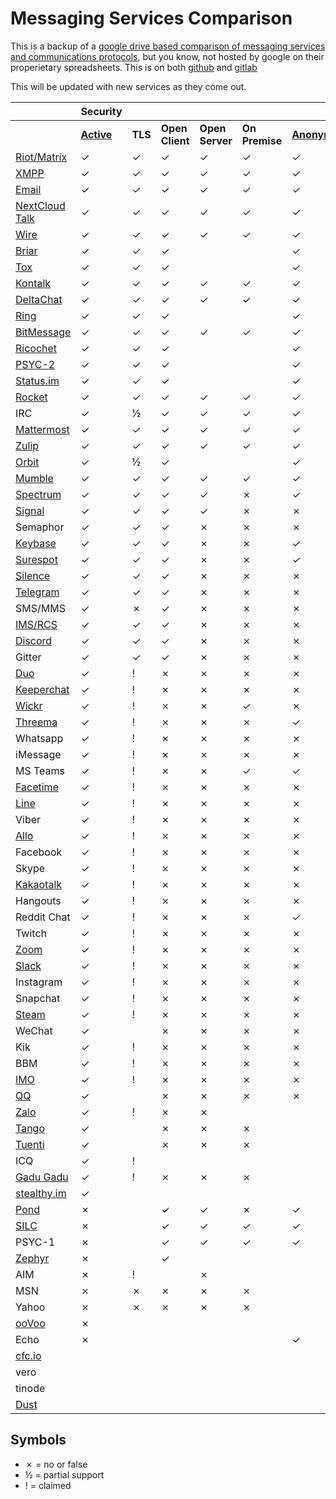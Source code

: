 # Messaging Services Comparison

This is a backup of a [google drive based comparison of messaging services and communications protocols](https://docs.google.com/spreadsheets/d/1-UlA4-tslROBDS9IqHalWVztqZo7uxlCeKPQ-8uoFOU/edit#gid=0), but you know, not hosted by google on their properietary spreadsheets. This is on both [github](https://github.com/dessalines/Messaging-Services-Comparison) and [gitlab](https://gitlab.com/dessalines/Messaging-Services-Comparison)

This will be updated with new services as they come out.

| | Security | | | | | | | | | | | | Compatibility | | | | | | | | | Features | | | | | | Sustainability | | | |
| --- | --- | --- | --- | --- | --- | --- | --- | --- | --- | --- | --- | --- | --- | --- | --- | --- | --- | --- | --- | --- | --- | --- | --- | --- | --- | --- | --- | --- | --- | --- | --- |
|   | [**Active**][active] | **TLS** | **Open Client** | **Open Server** | **On Premise** | [**Anonymous**][anonymous] | **E2E Private** | **E2E Group** | [**E2E Default**][e2e_default] | [**E2E Audit**][e2e_audit] | **FIDO1 / U2F** | **Desktop Web** | **Mobile Web** | **Android** | **Apple iOS** | [**AOSP**][aosp] | **Win** | **macOS** | **Linux** | **BSD** | **Terminal** | [**MDM**][mdm] | [**Offline Messages**][offline_messages] | **File Share** | **Audio Call** | **Video Call** | [**Phoneless**][phoneless] | [**Decentralized or Federated**][decentralized] | **Open Spec** | [**IETF**][ietf] | **Introduced** |
| [Riot/Matrix](https://matrix.org/) | ✓ | ✓ | ✓ | ✓ | ✓ | ✓ | ✓ | ✓ | [✗](https://github.com/vector-im/riot-web/issues/6779) | [✓](https://www.nccgroup.trust/us/our-research/matrix-olm-cryptographic-review/) | [✗](https://github.com/vector-im/riot-web/issues/2772) | ✓ | ✓ | ✓ | ✓ | ✓ | ✓ | ✓ | ✓ | ✓ | [½](https://github.com/torhve/weechat-matrix-protocol-script/issues/124) | ✓ | ✓ | ✓ | ✓ | ✓ | ✓ | ✓ | ✓ | [✗](https://matrix.org/docs/guides/faq.html#why-aren't-you-doing-this-through-the-ietf%3F-or-w3c%3F-or-3gpp%3F) | 2014 |
| [XMPP](https://xmpp.org/) | ✓ | ✓ | ✓ | ✓ | ✓ | ✓ | ✓ | ✓ | ½ | [✓](http://conversations.im/omemo/audit.pdf) | ✗ | ✓ | ✓ | ✓ | ✓ | ✓ | ✓ | ✓ | ✓ | ✓ | ✓ | ✓ | ✓ | ✓ | ✓ | ✓ | ✓ | ✓ | ✓ | ✓ | 1999 |
| [Email](https://en.wikipedia.org/wiki/Email) | ✓ | ✓ | ✓ | ✓ | ✓ | ✓ | ✓ | ✓ | ✗ | ✓ | ✓ | ✓ | ✓ | ✓ | ✓ | ✓ | ✓ | ✓ | ✓ | ✓ | ✓ | ✓ | ✓ | ✓ | ✓ | ✓ | ✓ | ✓ | ✓ | ✓ | 1960s |
| [NextCloud Talk](https://nextcloud.com/talk/) | ✓ | ✓ | ✓ | ✓ | ✓ | ✓ | ✓ | ✓ | ✓ | ✗ | ✓ | ✓ | ✓ | ✓ | ✓ | ✓ | ✓ | ✓ | ✓ | ✓ | ✗ | ✓ | ✓ | ✓ | ✓ | ✓ | ✓ | ✓ | ✗ | ✗ | 2018 |
| [Wire](https://wire.com/) | ✓ | ✓ | ✓ | ✓ | ✓ | ✓ | ✓ | ✓ | ✓ | [✓](https://medium.com/@wireapp/wires-independent-security-review-61f37a1762a8) | [✗](https://github.com/wireapp/wire/issues/85) | ✓ | ✗ | ✓ | ✓ | [✗](https://github.com/wireapp/wire-android#what-is-included-in-the-open-source-client) | ✓ | ✓ | ✓ | ✓ | [½](https://github.com/wireapp/coax) | ✓ | ✓ | ✓ | ✓ | ✓ | ✓ | ✗ | ✗ | ✗ | 2014 |
| [Briar](https://briarproject.org/) | ✓ | ✓ | ✓ |  |  | ✓ | ✓ | ✓ | ✓ | [✓](https://briarproject.org/raw/BRP-01-report.pdf) |  | ✗ | ✗ | ✓ | ✗ | ✓ | ✗ | ✗ | ✗ | ✗ | ✗ | ✗ | ✓ | ✗ | ✗ | ✗ | ✗ | ✓ | ✗ | ✗ | 2016 |
| [Tox](https://tox.chat/) | ✓ | ✓ | ✓ |  |  | ✓ | ✓ | ✓ | ✓ | [✗](https://github.com/TokTok/c-toxcore/issues/426) |  | ✗ | ✗ | ✓ | ✓ | ✓ | ✓ | ✓ | ✓ | ✓ | ✓ | ✗ | ½ | ✓ | ✓ | ✓ | ✓ | ✓ | ✓ | ✗ | 2013 |
| [Kontalk](https://kontalk.org/) | ✓ | ✓ | ✓ | ✓ | ✓ | ✓ | ✓ | ✓ | ✓ | ✗ | ✗ | ✗ | ✗ | ✓ | ✓ | ✓ | ✓ | ✓ | ✓ | ✓ | ✗ | ✓ | ✓ | ✓ | ✗ | ✗ | ✓ | ✓ | ✓ | ½ | 2014 |
| [DeltaChat](https://delta.chat/) | ✓ | ✓ | ✓ | ✓ | ✓ | ✓ | ✓ | ✓ | ✓ | ✗ | ✗ | ✗ | ✗ | ✓ | ✗ | ✓ | ✗ | ✗ | ½ | ✗ | ✗ | ✓ | ✓ | ✓ | ✗ | ✗ | ✓ | ✓ | ✓ | [½](https://github.com/deltachat/deltachat-android/blob/master/standards.md#standards-used-in-delta-chat) | 2017 |
| [Ring](https://ring.cx/) | ✓ | ✓ | ✓ |  |  | ✓ | ✓ | ✓ | ✓ | ✗ |  | ✗ | ✗ | ✓ | ✓ | ✓ | ✓ | ✓ | ✓ | ✓ | ✗ | ✓ | ✗ | ✓ | ✓ | ✓ | ✓ | ✓ | ½ | ✗ | 2016 |
| [BitMessage](https://bitmessage.org/) | ✓ | ✓ | ✓ | ✓ | ✓ | ✓ | ✓ | ✓ | ✓ | ✗ | ✗ | ✗ | ✗ | [✓](https://github.com/Bitmessage/PyBMAndroidQt) | ✗ | ✗ | ✓ | [✓](https://github.com/VoluntaryLabs/Bitpost) | ✓ | ✓ | ✗ | ✓ | ✓ | ✗ | ✗ | ✗ | ✓ | ✓ | ✓ | ✗ | 2014 |
| [Ricochet](https://ricochet.im/) | ✓ | ✓ | ✓ |  |  | ✓ | ✓ | ✓ | ✓ | ✗ |  | ✗ | ✗ | ✗ | ✗ | ✗ | ✓ | ✓ | ✓ | ✓ | ✗ | ✓ | [✗](https://github.com/ricochet-im/ricochet/issues/405) | ✗ | ✗ | ✗ | ✓ | ✓ | [✓](https://github.com/ricochet-im/ricochet/blob/master/doc/protocol.md) | ✗ | 2016 |
| [PSYC-2](https://about.psyc.eu/PSYC2) | ✓ | ✓ | ✓ |  |  | ✓ | ✓ | ✓ | ✓ | ✗ |  | ✗ | ✗ | ✗ | ✗ | ✗ | ✗ | ✗ | ✗ | ✗ | ✓ | ✓ | ✓ | ✓ | ✓ | ✓ | ✓ | ✓ | ✓ | ✗ | 2013 |
| [Status.im](http://status.im/) | ✓ | ✓ | ✓ |  |  | ✓ | ✓ | ✓ | ✓ | ✗ |  | ✗ | ✗ | [✓](https://play.google.com/store/apps/details?id=im.status.ethereum) | ✓ |   | ✗ | ✓ | ✓ | ✗ |   |   | ½ |   |   |   | ✓ | ✓ |   | ✗ | 2016 |
| [Rocket](https://rocket.chat/) | ✓ | ✓ | ✓ | ✓ | ✓ | ✓ | ✓ | ✓ | ✗ | ✗ | ✗ | ✓ | ✓ | ✓ | ✓ | ✓ | ✓ | ✓ | ✓ | ✓ | ✓ | ✓ | ✓ | ✓ | ✓ | ✓ | ✓ | ✗ | ✓ | ✗ | 2015 |
| IRC | ✓ | ½ | ✓ | ✓ | ✓ | ✓ | ✓ | ✗ | ✗ | ✗ | ✗ | ✓ | ✓ | ✓ | ✓ | ✓ | ✓ | ✓ | ✓ | ✓ | ✓ | ✗ | ✗ | ✓ | ✗ | ✗ | ✓ | ✓ | ✓ | ✓ | 1988 |
| [Mattermost](https://mattermost.com/) | ✓ | ✓ | ✓ | ✓ | ✓ | ✓ | ✗ | ✗ | ✗ | ✗ | ✗ | ✓ | ✓ | ✓ | ✓ | ✓ | ✓ | ✓ | ✓ | ✓ | ✓ | ✓ | ✓ | ✓ | ✓ | ✓ | ✓ | ✗ | ✓ | ✗ | 2016 |
| [Zulip](https://zulipchat.com/) | ✓ | ✓ | ✓ | ✓ | ✓ | ✓ | ✗ | [✗](https://github.com/zulip/zulip/issues/6096) | ✗ | ✗ | ✗ | ✓ | ✗ | ✓ | ✓ | ✓ | ✓ | ✓ | ✓ | ✓ | ✗ | ✓ | ✓ | ✓ | ✓ | ✓ | ✓ | [✗](https://github.com/zulip/zulip/issues/356) | ✗ | ✗ | 2014 |
| [Orbit](https://github.com/orbitdb/orbit) | ✓ | ½ | ✓ |  |  | ✓ | ✗ | ✗ | ✗ | ✗ |  | [✓](https://orbit.chat/) | [✓](https://orbit.chat/) | ✗ | ✗ | ✗ | ✗ | [✓](https://github.com/orbitdb/orbit-electron) | [✓](https://github.com/orbitdb/orbit-electron) | ✗ | [✓](https://github.com/orbitdb/orbit-textui) | ✓ | ✓ | ✓ | ✗ | ✗ | ✓ | ✓ | ✗ | ✗ | 2015 |
| [Mumble](https://wiki.mumble.info/wiki/Main_Page) | ✓ | ✓ | ✓ | ✓ | ✓ | ✓ | ✗ | ✗ | ✗ | ✗ | ✗ | ✓ | ✗ | ✓ | ✓ | ✓ | ✓ | ✓ | ✓ | ✓ | ✗ | ✓ | ✗ | ✗ | ✓ | ✗ | ✓ | ✗ | ✓ | ✗ | 2005 |
| [Spectrum](https://spectrum.chat/) | ✓ | ✓ | ✓ | ✓ | ✗ | ✓ | [✗](https://github.com/withspectrum/spectrum/issues/549) | ✗ | ✗ | ✗ | ✗ | ✓ | ✗ | ✓ | ✓ | ✗ | ✗ | ✗ | ✗ | ✗ | ✗ | ✓ | ✓ | ✗ | ✗ | ✗ | ✓ | ✗ | ✗ | ✗ | 2011 |
| [Signal](https://www.signal.org/) | ✓ | ✓ | ✓ | ✓ | ✗ | ✗ | ✓ | ✓ | ✓ | [✓](https://eprint.iacr.org/2016/1013.pdf) | ✗ | ✓ | ✗ | ✓ | ✓ | ✗ | ✓ | ✓ | ✓ | ✗ | ✗ | ✗ | ✓ | ✓ | ✓ | ✓ | ✗ | ✗ | ✗ | ✗ | 2014 |
| Semaphor | ✓ | ✓ | ✓ | ✗ | ✗ | ✗ | ✓ | ✓ | ✓ | ✗ | ✗ | ✗ | ✗ | ✓ | ✓ | ✗ | ✓ | ✓ | ✓ | ✗ | ✗ | ✓ | ✓ | ✓ | ✗ | ✗ | ✓ | ✗ | ✗ | ✗ | 2016 |
| [Keybase](https://keybase.io/) | ✓ | ✓ | ✓ | ✗ | ✗ | ✓ | ✓ | ✓ | ✓ | ✗ | [✗](https://github.com/keybase/keybase-issues/issues/808) | ✓ | ✓ | ✓ | ✓ | ✗ | ✓ | ✓ | ✓ | ✗ | ✓ | ✓ | ✓ | ✓ | ✗ | ✗ | ✓ | ✗ | ✗ | ✗ | 2017 |
| [Surespot](https://www.surespot.me/) | ✓ | ✓ | ✓ | ✗ | ✗ | ✓ | ✓ | ✗ | ✓ | ✗ | ✗ | ✗ | ✗ | ✓ | ✓ | ✓ | ✗ | ✗ | ✗ | ✗ | ✗ | ✗ | ✓ | ✓ | ✗ | ✗ | ✗ | ✗ | ✗ | ✗ |   |
| [Silence](https://silence.im/) | ✓ | ✓ | ✓ | ✗ | ✗ | ✗ | ✓ | ✗ | ✗ | ✗ | ✗ | ✗ | ✗ | ✓ | ✗ | ✓ | ✗ | ✗ | ✗ | ✗ | ✗ | ✗ | ✓ | ✓ | ✗ | ✗ | ✗ | ✓ | ✗ | ✗ |   |
| [Telegram](https://telegram.org/) | ✓ | ✓ | ✓ | ✗ | ✗ | ✗ | ½ | ✗ | ✗ | ✗ | ✗ | [✓](https://web.telegram.org/) | ✗ | ✓ | ✓ | ✓ | ✓ | ✓ | ✓ | ✓ | ✓ | ✓ | ✓ | ✓ | ✓ | ✗ | ✗ | ✗ | [✓](https://core.telegram.org/mtproto) | ✗ |   |
| SMS/MMS | ✓ | ✗ | ✓ | ✗ | ✗ | ✗ | ✗ | ✗ | ✗ | ✗ | ✗ | ✗ | ✗ | ✓ | ✓ | ✓ | ✓ | ✗ | ✓ | ✗ | ✗ | ✓ | ✓ | ✓ | ✓ | ✗ | ✗ | ✓ | ✓ | ½ |   |
| [IMS/RCS](https://en.wikipedia.org/wiki/Rich_Communication_Services) | ✓ | ✓ | ✓ | ✗ | ✗ | ✗ | ✗ | ✗ | ✗ | ✗ | ✗ | ✗ | ✗ | ✓ | ✓ | ✓ | ✗ | ✗ | ✗ | ✗ | ✗ | ✓ | ✓ | ✓ | ✓ | ✓ | ✗ | ✓ | ✓ | ✗ |   |
| [Discord](https://discordapp.com/) | ✓ | ✓ | ✓ | ✗ | ✗ | ✗ | ✗ | ✗ | ✗ | ✗ | ✗ | ✓ | ✗ | ✓ | ✓ | ✗ | ✓ | ✓ | ✓ | ✗ | ✓ | ✓ | ✓ | ✓ | ✓ | ✓ | ✓ | ✗ | ✗ | ✗ |   |
| Gitter | ✓ | ✓ | ✓ | ✗ | ✗ | ✗ | ✗ | ✗ | ✗ | ✗ | ✗ | ✓ | ✓ | ✓ | ✓ | ✓ | ✓ | ✓ | ✓ | ✓ | ✓ | ✓ | ✓ | ✗ | ✗ | ✗ | ✓ | ✗ | ✓ | ✗ |   |
| [Duo](https://duo.google.com/) | ✓ | ! | ✗ | ✗ | ✗ | ✗ | ! | ! | ! | ✗ | ✓ | ✗ | ✗ | ✓ | ✓ | ✗ | ✗ | ✗ | ✗ | ✗ | ✗ | ✗ | ✓ | ✗ | ✓ | ✓ | ✓ | ✗ | ✗ | ✗ |   |
| [Keeperchat](https://keeperchat.com/) | ✓ | ! | ✗ | ✗ | ✗ | ✗ | ! | ! | ! | ✗ | ✓ | ✗ | ✗ | ✓ | ✓ | ✗ | ✓ | ✓ | ✗ | ✗ | ✗ | ✓ | ✓ | ✓ | ✗ | ✗ | ✓ | ✗ | ✗ | ✗ | 2017 |
| [Wickr](https://wickr.com/) | ✓ | ! | ✗ | ✗ | ✓ | ✗ | ! | ! | ! | ✗ | ✗ | ✓ | ✗ | ✓ | ✓ | ✗ | ✓ | ✓ | ✓ | ✗ | ✗ | ✓ | ✓ | ✓ | ✓ | ✓ | ✓ | ✗ | ✗ | ✗ |   |
| [Threema](https://threema.ch/) | ✓ | ! | ✗ | ✗ | ✗ | ✓ | ! | ! | ! | ✗ | ✗ | ✓ | ✗ | ✓ | ✓ | ✗ | ✗ | ✗ | ✗ | ✗ | ✗ | ✓ | ✓ | ✓ | ✓ | ✗ | ✓ | ✗ | ✗ | ✗ |   |
| Whatsapp | ✓ | ! | ✗ | ✗ | ✗ | ✗ | ! | ! | ! | ✗ | ✗ | ✓ | ✗ | ✓ | ✓ | ✗ | [✓](https://blog.whatsapp.com/10000621/Introducing-WhatsApps-desktop-app) | [✓](https://blog.whatsapp.com/10000621/Introducing-WhatsApps-desktop-app) | ✗ | ✗ | ✗ | ✗ | ✓ | ✓ | ✓ | ✓ | ✗ | ✗ | ✗ | ✗ |   |
| iMessage | ✓ | ! | ✗ | ✗ | ✗ | ✗ | ! | ! | ! | ✗ | ✗ | ✗ | ✗ | ✗ | ✓ | ✗ | ✗ | ✓ | ✗ | ✗ | ✗ | ✓ | ✓ | ✓ | ✗ | ✗ | ✗ | ✗ | ✗ | ✗ |   |
| MS Teams | ✓ | ! | ✗ | ✗ | ✓ | ✓ | ! | ! | ! | ✗ | ✗ | ✗ | ✗ | ✓ | ✓ | ✗ | ✓ | ✓ | ✗ | ✗ | ✗ | ✓ | ✓ | ✓ | ✓ | ✓ | ✓ | ✗ | ✗ | ✗ |   |
| [Facetime](https://www.apple.com/ios/facetime) | ✓ | ! | ✗ | ✗ | ✗ | ✗ | ! | ! | ! | ✗ | ✗ | ✗ | ✗ | ✗ | ✓ | ✗ | ✗ | ✓ | ✗ | ✗ | ✗ | ✗ | ✗ | ✗ | ✓ | ✓ | ✓ | ✗ | ✗ | ✗ |   |
| [Line](https://line.me/en/) | ✓ | ! | ✗ | ✗ | ✗ | ✗ | ! | ! | ! | ✗ | ✗ | ✗ | ✗ | ✓ | ✓ | ✗ | ✓ | ✓ | ✗ | ✗ | ✗ | ✓ | ✓ | ✓ | ✓ | ✓ | ✓ | ✗ | ✗ | ✗ |   |
| Viber | ✓ | ! | ✗ | ✗ | ✗ | ✗ | ! | ! | ! | ✗ | ✗ |   |   | ✓ | ✓ |   | ✓ | ✓ |   |   | ✗ | ✓ | ✓ | ✓ | ✓ | ✓ | ✗ | ✗ | ✗ | ✗ |   |
| [Allo](https://allo.google.com/) | ✓ | ! | ✗ | ✗ | ✗ | ✗ | ! | ! | ✗ | ✗ | ✓ | ✗ | ✗ | ✓ | ✓ | ✗ | ✗ | ✗ | ✗ | ✗ | ✗ | ✓ | ✓ | ✓ | ✗ | ✗ | ✓ | ✗ | ✗ | ✗ |   |
| Facebook | ✓ | ! | ✗ | ✗ | ✗ | ✗ | ! | ! | ✗ | ✗ | ✓ | ✓ | ✓ | ✓ | ✓ | ✗ | ✗ | ✗ | ✗ | ✗ | ✓ | ✓ | ✓ | ✓ | ✓ | ✓ | ✓ | ✗ | ✗ | ✗ |   |
| Skype | ✓ | ! | ✗ | ✗ | ✗ | ✗ | ! | ✗ | ✗ | ✗ | ✗ | ✓ | ✗ | ✓ | ✓ | ✗ | ✓ | ✓ | ✓ | ✗ | ✗ | ✓ | ✓ | ✓ | ✓ | ✓ | ✓ | ✗ | ✗ | ✗ |   |
| [Kakaotalk](https://www.kakaocorp.com/service/KakaoTalk?lang=en) | ✓ | ! | ✗ | ✗ | ✗ | ✗ | [!](https://techcrunch.com/2014/12/07/chat-app-kakao-talk-begins-offering-opt-in-encryption-following-recent-privacy-storm/) | ✗ | ✗ | ✗ | ✗ |   |   | ✓ | ✓ |   | ✓ | ✓ |   |   | ✗ | ✓ | ✓ | ✓ | ✓ |   |   | ✗ | ✗ | ✗ |   |
| Hangouts | ✓ | ! | ✗ | ✗ | ✗ | ✗ | ✗ | ✗ | ✗ | ✗ | ✓ | ✓ | ✗ | ✓ | ✓ | ✗ | ✓ | ✓ | ✓ | ✓ | [✓](https://github.com/tdryer/hangups) | ✓ | ✓ | ✓ | ✓ | ✓ | ✓ | ✗ | ✗ | ✗ |   |
| Reddit Chat | ✓ | ! | ✗ | ✗ | ✗ | ✓ | ✗ | ✗ | ✗ | ✗ | ✗ | ✓ | ✗ | ✗ | ✗ | ✗ | ✗ | ✗ | ✗ | ✗ | ✗ | ✓ | ✓ | ✗ | ✗ | ✗ | ✓ | ✗ | ✗ | ✗ |   |
| Twitch | ✓ | ! | ✗ | ✗ | ✗ | ✗ | ✗ | ✗ | ✗ | ✗ | ✗ | ✓ | ✗ | ✓ | ✓ | ✗ | ✓ | ✗ | ✗ | ✗ | ✓ | ✓ | ✓ | ✗ | ✗ | ✗ | ✓ | ✗ | ✓ | ✗ |   |
| [Zoom](https://zoom.us/) | ✓ | ! | ✗ | ✗ | ✗ | ✗ | ✗ | ✗ | ✗ | ✗ | ✗ | ✓ | ✗ | ✓ | ✓ | ✗ | ✓ | ✓ | ✓ | ✗ | ✗ | ✓ | ✓ | ✗ | ✓ | ✓ | ✓ | ✗ | ✗ | ✗ |   |
| [Slack](https://slack.com/) | ✓ | ! | ✗ | ✗ | ✗ | ✗ | ✗ | ✗ | ✗ | ✗ | ✗ | ✓ | ✓ | ✓ | ✓ | ✓ | ✓ | ✓ | ✓ | ✓ | ✗ | ✓ | ✓ | ✓ | ✓ | ✓ | ✓ | ✗ | ✗ | ✗ |   |
| Instagram | ✓ | ! | ✗ | ✗ | ✗ | ✗ | ✗ | ✗ | ✗ | ✗ | ✗ | ✗ | ✗ | ✓ | ✓ | ✗ | ✓ | ✓ | ✗ | ✗ | ✗ | ✓ | ✓ | ✓ | ✓ | ✓ | ✗ | ✗ | ✗ | ✗ |   |
| Snapchat | ✓ | ! | ✗ | ✗ | ✗ | ✗ | ✗ | ✗ | ✗ | ✗ | ✗ | ✗ | ✗ | ✓ | ✓ | ✗ | ✗ | ✗ | ✗ | ✗ | ✗ | ✓ | ✓ | ✓ | ✓ | ✓ | ✗ | ✗ | ✗ | ✗ |   |
| [Steam](https://steampowered.com/) | ✓ | ! | ✗ | ✗ | ✗ | ✗ | ✗ | ✗ | ✗ | ✗ | ✗ | [✓](https://steamcommunity.com/chat/) |   | ✓ | ✓ | ✓ | ✓ | ✓ | ✓ |   | ✗ | ✓ | ✓ | ✗ | ✓ | ✗ | ✓ | ✗ | ✗ | ✗ |   |
| WeChat | ✓ |   | ✗ | ✗ | ✗ | ✗ | ✗ | ✗ | ✗ | ✗ | ✗ | ✓ |   | ✓ | ✓ |   | ✓ | ✓ | [✓](https://github.com/geeeeeeeeek/electronic-wechat) |   |   | ✓ | ✓ | ✓ | ✓ | ✓ | ✗ | ✗ | ✗ | ✗ | 2011 |
| Kik | ✓ | ! | ✗ | ✗ | ✗ | ✗ | ✗ | ✗ | ✗ | ✗ | ✗ |   |   | ✓ |   |   |   |   |   |   | ✗ | ✓ | ✓ | ✓ |   |   |   | ✗ | ✗ | ✗ |   |
| BBM | ✓ | ! | ✗ | ✗ | ✗ | ✗ | ✗ | ✗ | ✗ | ✗ | ✗ |   |   |   |   |   |   |   |   |   | ✗ | ✓ | ✓ |   |   |   |   | ✗ | ✗ | ✗ |   |
| [IMO](https://www.imo.im/) | ✓ | ! | ✗ | ✗ | ✗ | ✗ | ✗ | ✗ | ✗ | ✗ | ✗ | ✗ | ✗ | ✓ | ✓ | ✓ | ✓ | ✓ | ✗ | ✗ | ✗ | ✓ | ✓ |   |   |   |   | ✗ | ✗ | ✗ |   |
| [QQ](http://www.qq.com/) | ✓ |   | ✗ | ✗ | ✗ | ✗ | ✗ | ✗ | ✗ | ✗ | ✗ | ✓ |   | ✓ | ✓ |   | ✓ | ✓ | ✗ |   | ✗ | ✓ | ✓ | ✓ | ✓ | ✓ | ✓ | ✗ | ✗ | ✗ | 1999 |
| [Zalo](https://zalo.me/) | ✓ | ! | ✗ | ✗ |   |   |   |   |   | ✗ | ✗ | ✓ |   | ✓ | ✓ |   |   |   |   |   | ✗ | ✓ |   |   | ✓ | ✓ |   |   |   | ✗ |   |
| [Tango](https://www.tango.me/) | ✓ |   | ✗ | ✗ | ✗ |   |   |   |   | ✗ | ✗ | ✗ | ✗ | ✓ | ✓ | ✓ | ✗ | ✗ | ✗ | ✗ | ✗ | ✓ |   | ✓ | ✓ | ✓ |   |   |   |   |   |
| [Tuenti](https://www.tuenti.com/epp) | ✓ |   | ✗ | ✗ | ✗ |   |   |   |   | ✗ | ✗ | [✓](http://www.tuenti.com/login) |   | ✓ | ✓ |   |   |   |   |   | ✗ | ✓ |   |   | ✓ |   |   | ✗ | ✗ | ✗ |   |
| ICQ | ✓ | ! |   |   |   |   |   |   |   | ✗ | ✗ |   |   |   |   |   | ✓ |   |   |   | ✓ | ✓ |   |   |   |   |   | ✗ |   | ✗ |   |
| [Gadu Gadu](https://www.gadu-gadu.pl/) | ✓ | ! | ✗ | ✗ | ✗ |   |   |   |   | ✗ | ✗ |   |   | ✓ | ✓ |   | ✓ | ✓ | ✓ |   | ✗ | ✓ | ✓ | ✓ | ✓ |   |   | ✗ | ✗ | ✗ |   |
| [stealthy.im](http://stealthy.im/) | ✓ |   |   |   |   |   |   |   |   |   |   |   |   | ✓ | ✓ |   |   |   |   |   |   |   |   |   |   |   |   |   |   |   |   |
| [Pond](https://github.com/agl/pond) | ✗ |   | ✓ | ✓ | ✗ | ✓ | ✓ | ✓ | ✓ | ✗ | ✗ | ✗ | ✗ | ✗ | ✗ | ✗ | ✗ | ✗ | ✗ | ✗ | ✗ |   |   | ✗ | ✗ | ✗ |   | ✗ | ✓ | ✗ |   |
| [SILC](http://www.silcnet.org/) | ✗ |   | ✓ | ✓ | ✓ | ✓ | ✓ | ✗ | ✗ | ✗ | ✗ | ✗ | ✗ | ✗ | ✗ | ✗ | ✓ | ✓ | ✓ | ✗ | ✓ |   | ✓ | ✓ | ✓ | ✓ | ✓ | ✓ | ✓ | ✗ |   |
| PSYC-1 | ✗ |   | ✓ | ✓ | ✓ | ✓ | ✗ | ✗ | ✗ | ✗ | ✗ | ✓ | ✓ | ✓ | ✓ | ✓ | ✓ | ✓ | ✓ | ✓ | ✓ |   | ✓ | ✓ | ✓ | ✓ | ✓ | ✓ | ✓ | ✗ | 2000 |
| [Zephyr](https://github.com/zephyr-im) | ✗ |   | ✓ |   |   |   |   |   |   | ✗ | ✗ |   |   |   |   |   |   |   |   |   | ✗ |   |   |   |   |   |   |   |   |   |   |
| AIM | ✗ | ! |   | ✗ |   |   | ✗ | ✗ | ✗ | ✗ | ✗ |   |   |   |   |   | ✓ |   |   |   | ✓ |   |   |   |   |   |   | ✗ |   | ✗ |   |
| MSN | ✗ | ✗ | ✗ | ✗ | ✗ |   | ✗ | ✗ | ✗ | ✗ | ✗ |   |   |   |   |   | ✓ |   |   |   | ✓ |   |   |   |   |   | ✓ | ✗ |   | ✗ |   |
| Yahoo | ✗ | ✗ | ✗ | ✗ | ✗ |   | ✗ | ✗ | ✗ | ✗ | ✗ |   |   |   |   |   |   |   |   |   | ✓ |   |   |   |   |   | ✓ | ✗ |   | ✗ |   |
| [ooVoo](http://www.oovoo.com/) | ✗ |   |   |   |   |   |   |   |   | ✗ | ✗ |   |   |   |   |   |   |   |   |   | ✗ |   |   |   |   |   |   |   |   |   |   |
| Echo | ✗ |   |   |   |   | ✓ |   |   |   | ✗ | ✗ |   |   |   |   |   |   |   |   |   | ✗ |   |   |   |   |   | ✓ | ✓ |   |   |   |
| [cfc.io](http://cfc.io/) |   |   |   |   |   |   |   |   |   |   |   |   |   |   |   |   |   |   |   |   |   |   |   |   |   |   |   |   |   |   |   |
| vero |   |   |   |   |   |   |   |   |   |   |   |   |   |   |   |   |   |   |   |   |   |   |   |   |   |   |   |   |   |   |   |
| tinode |   |   |   |   |   |   |   |   |   |   |   |   |   |   |   |   |   |   |   |   |   |   |   |   |   |   |   |   |   |   |   |
| [Dust](https://www.usedust.com/) |   |   |   |   |   |   |   |   |   |   |   |   |   | ✓ | ✓ |   |   |   |   |   |   |   |   |   |   |   |   |   |   |   |   |


## Symbols

- ✗ = no or false
- ½ = partial support
- ! = claimed

<!-- Footnotes -->

[active]: https://duckduckgo.com/?q=!w+active "The creators of the app/protocol are continuing development/support of it.
For Open Source projects: has had a commit in the last year."
[anonymous]: https://duckduckgo.com/?q=!w+anonymous "If a phone number or other permanent-ish identifier is required for using the platform"
[e2e_default]: https://duckduckgo.com/?q=!w+e2ee "Are all chats end-to-end encrypted by default?"
[e2e_audit]: https://duckduckgo.com/?q=!w+e2ee "Has there been a third party audit on the overall end to end encryption protocol by a well known security research firm or academic institution."
[aosp]: https://duckduckgo.com/?q=!w+aosp "This means there is an open source signed package available to a package manager that works on phones without Google Play. E.G. a reproducible F-Droid release."
[mdm]: https://duckduckgo.com/?q=!w+messaging "Multi-device messaging: More than one device can be directly connected to a given account at the same time"
[offline_messages]: https://duckduckgo.com/?q=!w+offline+messages "If the receiving party does not have the client open; can you send them a message?"
[phoneless]: https://duckduckgo.com/?q=!w+phoneless "Do you need an actual phone to use the software? e.g. do you need to receive an SMS to sign up?"
[decentralized]: https://duckduckgo.com/?q=!w+decentralized "Multiple people can run their own servers and communicate between them. E-mail is an example of a federated network where gmail users can communicate with fastmail users"
[ietf]: https://duckduckgo.com/?q=!w+ietf "Is the protocol documented in a published IETF or other international standards body document?
Usually this column is: Does an RFC exist for the protocol"
